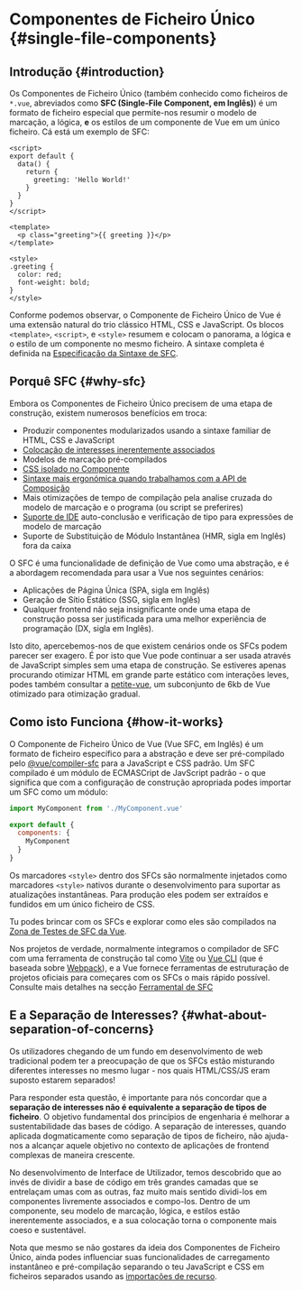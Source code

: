 # Componentes de Ficheiro Único {#single-file-components}

## Introdução {#introduction}

Os Componentes de Ficheiro Único (também conhecido como ficheiros de `*.vue`, abreviados como **SFC (Single-File Component, em Inglês)**) é um formato de ficheiro especial que permite-nos resumir o modelo de marcação, a lógica, **e** os estilos de um componente de Vue em um único ficheiro. Cá está um exemplo de SFC:

```vue
<script>
export default {
  data() {
    return {
      greeting: 'Hello World!'
    }
  }
}
</script>

<template>
  <p class="greeting">{{ greeting }}</p>
</template>

<style>
.greeting {
  color: red;
  font-weight: bold;
}
</style>
```

Conforme podemos observar, o Componente de Ficheiro Único de Vue é uma extensão natural do trio clássico HTML, CSS e JavaScript. Os blocos `<template>`, `<script>`, e `<style>` resumem e colocam o panorama, a lógica e o estilo de um componente no mesmo ficheiro. A sintaxe completa é definida na [Especificação da Sintaxe de SFC](/api/sfc-spec).

## Porquê SFC {#why-sfc}

Embora os Componentes de Ficheiro Único precisem de uma etapa de construção, existem numerosos benefícios em troca:

- Produzir componentes modularizados usando a sintaxe familiar de HTML, CSS e JavaScript
- [Colocação de interesses inerentemente associados](#what-about-separation-of-concerns)
- Modelos de marcação pré-compilados
- [CSS isolado no Componente](/api/sfc-css-features)
- [Sintaxe mais ergonómica quando trabalhamos com a API de Composição](/api/sfc-script-setup)
- Mais otimizações de tempo de compilação pela analise cruzada do modelo de marcação e o programa (ou script se preferires)
- [Suporte de IDE](/guide/scaling-up/tooling.html#ide-support) auto-conclusão e verificação de tipo para expressões de modelo de marcação
- Suporte de Substituição de Módulo Instantânea (HMR, sigla em Inglês) fora da caixa

O SFC é uma funcionalidade de definição de Vue como uma abstração, e é a abordagem recomendada para usar a Vue nos seguintes cenários:


- Aplicações de Página Única (SPA, sigla em Inglês)
- Geração de Sítio Estático (SSG, sigla em Inglês)
- Qualquer frontend não seja insignificante onde uma etapa de construção possa ser justificada para uma melhor experiência de programação (DX, sigla em Inglês).

Isto dito, apercebemos-nos de que existem cenários onde os SFCs podem parecer ser exagero. É por isto que Vue pode continuar a ser usada através de JavaScript simples sem uma etapa de construção. Se estiveres apenas procurando otimizar HTML em grande parte estático com interações leves, podes também consultar a [petite-vue](https://github.com/vuejs/petite-vue), um subconjunto de 6kb de Vue otimizado para otimização gradual.

## Como isto Funciona {#how-it-works}

O Componente de Ficheiro Único de Vue (Vue SFC, em Inglês) é um formato de ficheiro específico para a abstração e deve ser pré-compilado pelo [@vue/compiler-sfc](https://github.com/vuejs/core/tree/main/packages/compiler-sfc) para a JavaScript e CSS padrão. Um SFC compilado é um módulo de ECMASCript de JavScript padrão - o que significa que com a configuração de construção apropriada podes importar um SFC como um módulo:

```js
import MyComponent from './MyComponent.vue'

export default {
  components: {
    MyComponent
  }
}
```

Os marcadores `<style>` dentro dos SFCs são normalmente injetados como marcadores `<style>` nativos durante o desenvolvimento para suportar as atualizações instantâneas. Para produção eles podem ser extraídos e fundidos em um único ficheiro de CSS.

Tu podes brincar com os SFCs e explorar como eles são compilados na [Zona de Testes de SFC da Vue](https://sfc.vuejs.org/).

Nos projetos de verdade, normalmente integramos o compilador de SFC com uma ferramenta de construção tal como [Vite](https://vitejs.dev/) ou [Vue CLI](http://cli.vuejs.org/) (que é baseada sobre [Webpack](https://webpack.js.org/)), e a Vue fornece ferramentas de estruturação de projetos oficiais para começares com os SFCs o mais rápido possível. Consulte mais detalhes na secção [Ferramental de SFC](/guide/scaling-up/tooling)

## E a Separação de Interesses? {#what-about-separation-of-concerns}

Os utilizadores chegando de um fundo em desenvolvimento de web tradicional podem ter a preocupação de que os SFCs estão misturando diferentes interesses no mesmo lugar - nos quais HTML/CSS/JS eram suposto estarem separados!

Para responder esta questão, é importante para nós concordar que a **separação de interesses não é equivalente a separação de tipos de ficheiro**. O objetivo fundamental dos princípios de engenharia é melhorar a sustentabilidade das bases de código. A separação de interesses, quando aplicada dogmaticamente como separação de tipos de ficheiro, não ajuda-nos a alcançar aquele objetivo no contexto de aplicações de frontend complexas de maneira crescente.

No desenvolvimento de Interface de Utilizador, temos descobrido que ao invés de dividir a base de código em três grandes camadas que se entrelaçam umas com as outras, faz muito mais sentido dividi-los em componentes livremente associados e compo-los. Dentro de um componente, seu modelo de marcação, lógica, e estilos estão inerentemente associados, e a sua colocação torna o componente mais coeso e sustentável.

Nota que mesmo se não gostares da ideia dos Componentes de Ficheiro Único, ainda podes influenciar suas funcionalidades de carregamento instantâneo e pré-compilação separando o teu JavaScript e CSS em ficheiros separados usando as [importações de recurso](/api/sfc-spec.html#src-imports).
